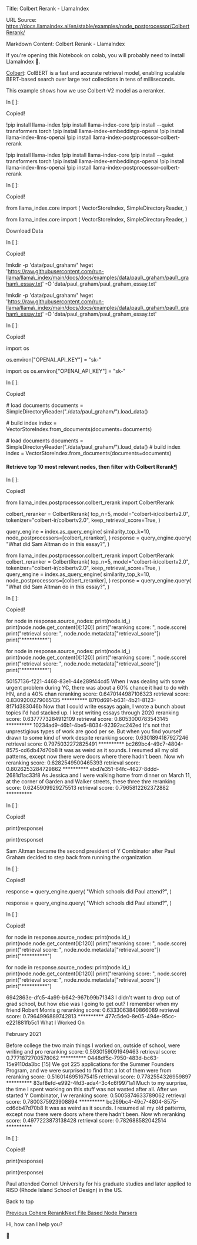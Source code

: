 Title: Colbert Rerank - LlamaIndex

URL Source: https://docs.llamaindex.ai/en/stable/examples/node_postprocessor/ColbertRerank/

Markdown Content:
Colbert Rerank - LlamaIndex


If you're opening this Notebook on colab, you will probably need to install LlamaIndex 🦙.

[Colbert](https://github.com/stanford-futuredata/ColBERT): ColBERT is a fast and accurate retrieval model, enabling scalable BERT-based search over large text collections in tens of milliseconds.

This example shows how we use Colbert-V2 model as a reranker.

In \[ \]:

Copied!

!pip install llama\-index
!pip install llama\-index\-core
!pip install \--quiet transformers torch
!pip install llama\-index\-embeddings\-openai
!pip install llama\-index\-llms\-openai
!pip install llama\-index\-postprocessor\-colbert\-rerank

!pip install llama-index !pip install llama-index-core !pip install --quiet transformers torch !pip install llama-index-embeddings-openai !pip install llama-index-llms-openai !pip install llama-index-postprocessor-colbert-rerank

In \[ \]:

Copied!

from llama\_index.core import (
    VectorStoreIndex,
    SimpleDirectoryReader,
)

from llama\_index.core import ( VectorStoreIndex, SimpleDirectoryReader, )

Download Data

In \[ \]:

Copied!

!mkdir \-p 'data/paul\_graham/'
!wget 'https://raw.githubusercontent.com/run-llama/llama\_index/main/docs/docs/examples/data/paul\_graham/paul\_graham\_essay.txt' \-O 'data/paul\_graham/paul\_graham\_essay.txt'

!mkdir -p 'data/paul\_graham/' !wget 'https://raw.githubusercontent.com/run-llama/llama\_index/main/docs/docs/examples/data/paul\_graham/paul\_graham\_essay.txt' -O 'data/paul\_graham/paul\_graham\_essay.txt'

In \[ \]:

Copied!

import os

os.environ\["OPENAI\_API\_KEY"\] \= "sk-"

import os os.environ\["OPENAI\_API\_KEY"\] = "sk-"

In \[ \]:

Copied!

\# load documents
documents \= SimpleDirectoryReader("./data/paul\_graham/").load\_data()

\# build index
index \= VectorStoreIndex.from\_documents(documents\=documents)

\# load documents documents = SimpleDirectoryReader("./data/paul\_graham/").load\_data() # build index index = VectorStoreIndex.from\_documents(documents=documents)

#### Retrieve top 10 most relevant nodes, then filter with Colbert Rerank[¶](https://docs.llamaindex.ai/en/stable/examples/node_postprocessor/ColbertRerank/#retrieve-top-10-most-relevant-nodes-then-filter-with-colbert-rerank)

In \[ \]:

Copied!

from llama\_index.postprocessor.colbert\_rerank import ColbertRerank

colbert\_reranker \= ColbertRerank(
    top\_n\=5,
    model\="colbert-ir/colbertv2.0",
    tokenizer\="colbert-ir/colbertv2.0",
    keep\_retrieval\_score\=True,
)

query\_engine \= index.as\_query\_engine(
    similarity\_top\_k\=10,
    node\_postprocessors\=\[colbert\_reranker\],
)
response \= query\_engine.query(
    "What did Sam Altman do in this essay?",
)

from llama\_index.postprocessor.colbert\_rerank import ColbertRerank colbert\_reranker = ColbertRerank( top\_n=5, model="colbert-ir/colbertv2.0", tokenizer="colbert-ir/colbertv2.0", keep\_retrieval\_score=True, ) query\_engine = index.as\_query\_engine( similarity\_top\_k=10, node\_postprocessors=\[colbert\_reranker\], ) response = query\_engine.query( "What did Sam Altman do in this essay?", )

In \[ \]:

Copied!

for node in response.source\_nodes:
    print(node.id\_)
    print(node.node.get\_content()\[:120\])
    print("reranking score: ", node.score)
    print("retrieval score: ", node.node.metadata\["retrieval\_score"\])
    print("\*\*\*\*\*\*\*\*\*\*")

for node in response.source\_nodes: print(node.id\_) print(node.node.get\_content()\[:120\]) print("reranking score: ", node.score) print("retrieval score: ", node.node.metadata\["retrieval\_score"\]) print("\*\*\*\*\*\*\*\*\*\*")

50157136-f221-4468-83e1-44e289f44cd5
When I was dealing with some urgent problem during YC, there was about a 60% chance it had to do with HN, and a 40% chan
reranking score:  0.6470144987106323
retrieval score:  0.8309200279065135
\*\*\*\*\*\*\*\*\*\*
87f0d691-b631-4b21-8123-8f71d383046b
Now that I could write essays again, I wrote a bunch about topics I'd had stacked up. I kept writing essays through 2020
reranking score:  0.6377773284912109
retrieval score:  0.8053000783543145
\*\*\*\*\*\*\*\*\*\*
10234ad9-46b1-4be5-8034-92392ac242ed
It's not that unprestigious types of work are good per se. But when you find yourself drawn to some kind of work despite
reranking score:  0.6301894187927246
retrieval score:  0.7975032272825491
\*\*\*\*\*\*\*\*\*\*
bc269bc4-49c7-4804-8575-cd6db47d70b8
It was as weird as it sounds. I resumed all my old patterns, except now there were doors where there hadn't been. Now wh
reranking score:  0.6282549500465393
retrieval score:  0.8026253284729862
\*\*\*\*\*\*\*\*\*\*
ebd7e351-64fc-4627-8ddd-2681d1ac33f8
As Jessica and I were walking home from dinner on March 11, at the corner of Garden and Walker streets, these three thre
reranking score:  0.6245909929275513
retrieval score:  0.7965812262372882
\*\*\*\*\*\*\*\*\*\*

In \[ \]:

Copied!

print(response)

print(response)

Sam Altman became the second president of Y Combinator after Paul Graham decided to step back from running the organization.

In \[ \]:

Copied!

response \= query\_engine.query(
    "Which schools did Paul attend?",
)

response = query\_engine.query( "Which schools did Paul attend?", )

In \[ \]:

Copied!

for node in response.source\_nodes:
    print(node.id\_)
    print(node.node.get\_content()\[:120\])
    print("reranking score: ", node.score)
    print("retrieval score: ", node.node.metadata\["retrieval\_score"\])
    print("\*\*\*\*\*\*\*\*\*\*")

for node in response.source\_nodes: print(node.id\_) print(node.node.get\_content()\[:120\]) print("reranking score: ", node.score) print("retrieval score: ", node.node.metadata\["retrieval\_score"\]) print("\*\*\*\*\*\*\*\*\*\*")

6942863e-dfc5-4a99-b642-967b99b71343
I didn't want to drop out of grad school, but how else was I going to get out? I remember when my friend Robert Morris g
reranking score:  0.6333063840866089
retrieval score:  0.7964996889742813
\*\*\*\*\*\*\*\*\*\*
477c5de0-8e05-494e-95cc-e221881fb5c1
What I Worked On

February 2021

Before college the two main things I worked on, outside of school, were writing and pro
reranking score:  0.5930159091949463
retrieval score:  0.7771872700578062
\*\*\*\*\*\*\*\*\*\*
0448df5c-7950-483d-bc63-15e9110da3bc
\[15\] We got 225 applications for the Summer Founders Program, and we were surprised to find that a lot of them were from
reranking score:  0.5160146951675415
retrieval score:  0.7782554326959897
\*\*\*\*\*\*\*\*\*\*
83af8efd-e992-4fd3-ada4-3c4c6f9971a1
Much to my surprise, the time I spent working on this stuff was not wasted after all. After we started Y Combinator, I w
reranking score:  0.5005874633789062
retrieval score:  0.7800375923908894
\*\*\*\*\*\*\*\*\*\*
bc269bc4-49c7-4804-8575-cd6db47d70b8
It was as weird as it sounds. I resumed all my old patterns, except now there were doors where there hadn't been. Now wh
reranking score:  0.4977223873138428
retrieval score:  0.782688582042514
\*\*\*\*\*\*\*\*\*\*

In \[ \]:

Copied!

print(response)

print(response)

Paul attended Cornell University for his graduate studies and later applied to RISD (Rhode Island School of Design) in the US.

Back to top

[Previous Cohere Rerank](https://docs.llamaindex.ai/en/stable/examples/node_postprocessor/CohereRerank/)[Next File Based Node Parsers](https://docs.llamaindex.ai/en/stable/examples/node_postprocessor/FileNodeProcessors/)

Hi, how can I help you?

🦙

